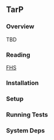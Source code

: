 ## TarP

### Overview

TBD

### Reading

[FHS](http://www.pathname.com/fhs/)

### Installation

### Setup

### Running Tests

### System Deps

